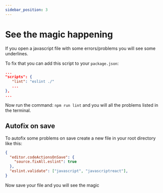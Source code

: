 ```yaml
---
sidebar_position: 3
---
```


# See the magic happening

If you open a javascript file with some errors/problems you will see some underlines.

To fix that you can add this script to your `package.json`:

```json
...
"scripts": {
   "lint": "eslint ./"
   ...
},
...
```

Now run the command: `npm run lint` and you will all the problems listed in the terminal.

## Autofix on save

To autofix some problems on save create a new file in your root directory like this:

```json title=".vscode/settings.json" showLineNumbers
{
  "editor.codeActionsOnSave": {
    "source.fixAll.eslint": true
  },
  "eslint.validate": ["javascript", "javascriptreact"],
}
```

Now save your file and you will see the magic
